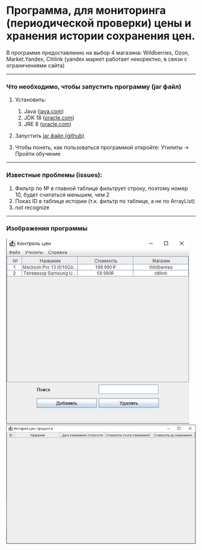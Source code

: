 # Программа, для мониторинга (периодической проверки) цены и хранения истории сохранения цен. #
В программе предоставленно на выбор 4 магазина: Wildberries, Ozon, Market.Yandex, Citilink (yandex маркет работает некоректно, в связи с ограничениями сайта)

-------------------------
### Что необходимо, чтобы запустить программу (jar файл) ###
1. Установить:
    1) Java ([java.com](https://www.java.com/ru/download/))
    2) JDK 18 ([oracle.com](https://www.oracle.com/java/technologies/downloads/#jdk18-windows))
    3) JRE 8 ([oracle.com](https://www.oracle.com/java/technologies/downloads/#jre8-windows))

2. Запустить [jar файл (github)](https://github.com/Sadeal/Market-Parser/blob/main/Course.jar)

3. Чтобы понять, как пользоваться программой откройте: Утилиты -> Пройти обучение
-------------------------

### Известные проблемы (issues): ###
  1. Фильтр по № в главной таблице фильтрует строку, поэтому номер 10, будет считаться меньшим, чем 2
  2. Показ ID в таблице истории (т.к. фильтр по таблице, а не по ArrayList)
  3. not recognize
-------------------------
### Изображения программы ###
![Основное окно](https://github.com/Sadeal/JavaCourse/blob/main/img/main.png)
![Окно истории](https://github.com/Sadeal/JavaCourse/blob/main/img/history.png)
